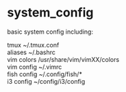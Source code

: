 # system_config

basic system config including:  
  
tmux ~/.tmux.conf  
aliases ~/.bashrc  
vim colors /usr/share/vim/vimXX/colors  
vim config ~/.vimrc  
fish config ~/.config/fish/*  
i3 config ~/config/i3/config  
